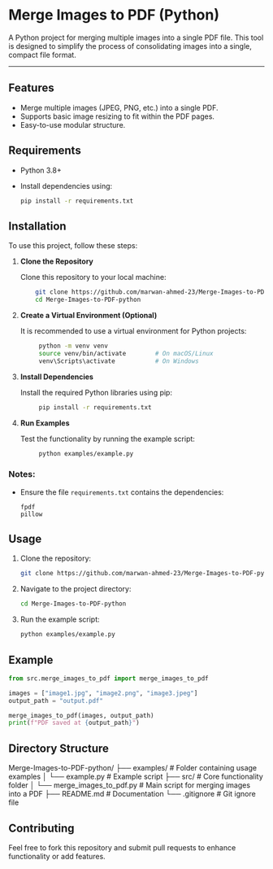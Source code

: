 # Merge Images to PDF (Python)

A Python project for merging multiple images into a single PDF file. This tool is designed to simplify the process of consolidating images into a single, compact file format.

---

## Features
- Merge multiple images (JPEG, PNG, etc.) into a single PDF.
- Supports basic image resizing to fit within the PDF pages.
- Easy-to-use modular structure.

## Requirements

- Python 3.8+
- Install dependencies using:

    ```bash
    pip install -r requirements.txt
    ```

## Installation

To use this project, follow these steps:

1. **Clone the Repository**
    
    Clone this repository to your local machine:  
    
    ```bash
        git clone https://github.com/marwan-ahmed-23/Merge-Images-to-PDF-python.git
        cd Merge-Images-to-PDF-python
    ```

2. **Create a Virtual Environment (Optional)**

    It is recommended to use a virtual environment for Python projects:
    
   ```bash
        python -m venv venv
        source venv/bin/activate        # On macOS/Linux
        venv\Scripts\activate           # On Windows
   ```

3. **Install Dependencies**

    Install the required Python libraries using pip:
    
   ```bash
        pip install -r requirements.txt
   ```

4. **Run Examples**

    Test the functionality by running the example script:
    
   ```bash
        python examples/example.py
   ```


### Notes:
- Ensure the file `requirements.txt` contains the dependencies:
    ```text
    fpdf
    pillow
    ```

## Usage

1. Clone the repository:

    ```bash
    git clone https://github.com/marwan-ahmed-23/Merge-Images-to-PDF-python.git
    ```

2. Navigate to the project directory:

    ```bash
    cd Merge-Images-to-PDF-python
    ```

3. Run the example script:

    ```bash
    python examples/example.py
    ```

## Example

```python
from src.merge_images_to_pdf import merge_images_to_pdf

images = ["image1.jpg", "image2.png", "image3.jpeg"]
output_path = "output.pdf"

merge_images_to_pdf(images, output_path)
print(f"PDF saved at {output_path}")
```

## Directory Structure

Merge-Images-to-PDF-python/
├── examples/                 # Folder containing usage examples
│   └── example.py            # Example script
├── src/                      # Core functionality folder
│   └── merge_images_to_pdf.py # Main script for merging images into a PDF
├── README.md                 # Documentation
└── .gitignore                # Git ignore file

## Contributing

Feel free to fork this repository and submit pull requests to enhance functionality or add features.
